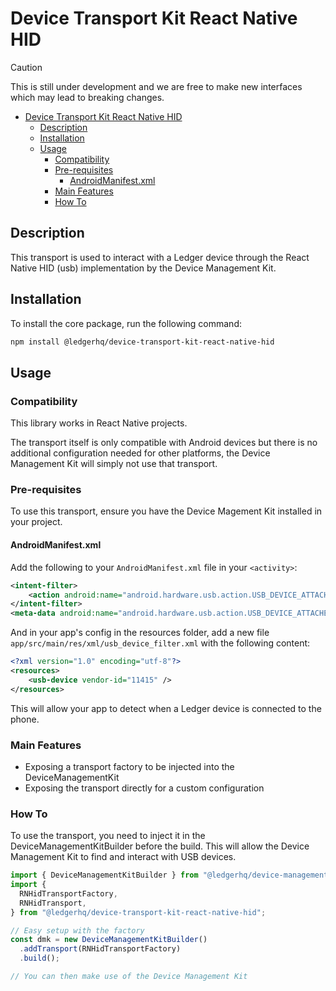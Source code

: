 # Device Transport Kit React Native HID

> [!CAUTION]
> This is still under development and we are free to make new interfaces which may lead to breaking changes.

- [Device Transport Kit React Native HID](#device-transport-kit-react-native-hid)
  - [Description](#description)
  - [Installation](#installation)
  - [Usage](#usage)
    - [Compatibility](#compatibility)
    - [Pre-requisites](#pre-requisites)
      - [AndroidManifest.xml](#androidmanifestxml)
    - [Main Features](#main-features)
    - [How To](#how-to)

## Description

This transport is used to interact with a Ledger device through the React Native HID (usb) implementation by the Device Management Kit.

## Installation

To install the core package, run the following command:

```sh
npm install @ledgerhq/device-transport-kit-react-native-hid
```

## Usage

### Compatibility

This library works in React Native projects.

The transport itself is only compatible with Android devices but there is no additional configuration needed for other platforms, the Device Management Kit will simply not use that transport.

### Pre-requisites

To use this transport, ensure you have the Device Magement Kit installed in your project.

#### AndroidManifest.xml

Add the following to your `AndroidManifest.xml` file in your `<activity>`:

```xml
<intent-filter>
    <action android:name="android.hardware.usb.action.USB_DEVICE_ATTACHED" />
</intent-filter>
<meta-data android:name="android.hardware.usb.action.USB_DEVICE_ATTACHED" android:resource="@xml/usb_device_filter" />
```

And in your app's config in the resources folder, add a new file `app/src/main/res/xml/usb_device_filter.xml` with the following content:

```xml
<?xml version="1.0" encoding="utf-8"?>
<resources>
    <usb-device vendor-id="11415" />
</resources>
```

This will allow your app to detect when a Ledger device is connected to the phone.

### Main Features

- Exposing a transport factory to be injected into the DeviceManagementKit
- Exposing the transport directly for a custom configuration

### How To

To use the transport, you need to inject it in the DeviceManagementKitBuilder before the build. This will allow the Device Management Kit to find and interact with USB devices.

```typescript
import { DeviceManagementKitBuilder } from "@ledgerhq/device-management-kit";
import {
  RNHidTransportFactory,
  RNHidTransport,
} from "@ledgerhq/device-transport-kit-react-native-hid";

// Easy setup with the factory
const dmk = new DeviceManagementKitBuilder()
  .addTransport(RNHidTransportFactory)
  .build();

// You can then make use of the Device Management Kit
```
